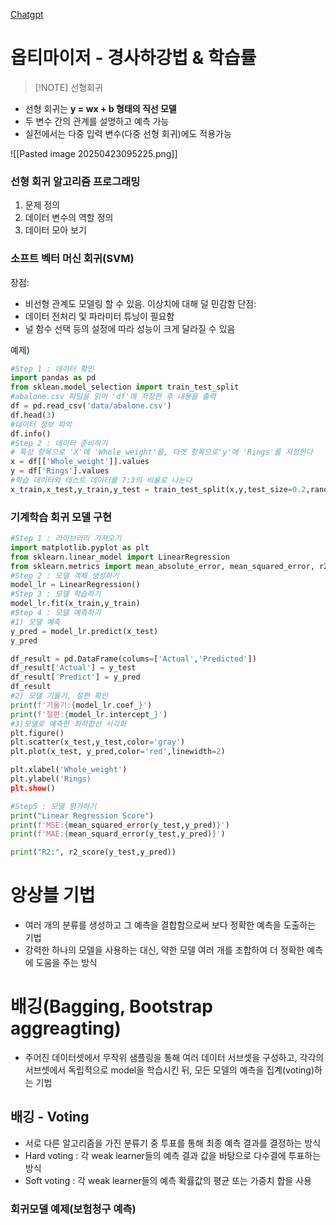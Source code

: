 [Chatgpt](https://chatgpt.com/?model=auto)

# 옵티마이저 - 경사하강법 & 학습률

> [!NOTE] 선형회귀
- 선형 회귀는 **y = wx + b  형태의 직선 모델**
- 두 변수 간의 관계를 설명하고 예측 가능
- 실전에서는 다중 입력 변수(다중 선형 회귀)에도 적용가능

![[Pasted image 20250423095225.png]]

### 선형 회귀 알고리즘 프로그래밍
1) 문제 정의
2) 데이터 변수의 역할 정의
3) 데이터 모아 보기

### 소프트 벡터 머신 회귀(SVM)

장점:
- 비선형 관계도 모델링 할 수 있음. 이상치에 대해 덜 민감함
단점:
- 데이터 전처리 및 파라미터 튜닝이 필요함
- 널 함수 선택 등의 설정에 따라 성능이 크게 달라질 수 있음

예제)
```python
#Step 1 : 데이터 확인
import pandas as pd
from sklean.model_selection import train_test_split
#abalone.csv 파일을 읽어 'df'에 저장한 후 내용을 출력
df = pd.read_csv('data/abalone.csv')
df.head(3)
#데이터 정보 파악
df.info()
#Step 2 : 데이터 준비하기
# 특성 항목으로 'X'에 'Whole_weight'를, 타겟 항목으로'y'에 'Rings'를 지정한다
x = df[['Whole_weight']].values
y = df['Rings'].values
#학습 데이터와 테스트 데이터를 7:3의 비율로 나눈다
x_train,x_test,y_train,y_test = train_test_split(x,y,test_size=0.2,random_state=42)
```

### 기계학습 회귀 모델 구현
```python
#Step 1 : 라이브러리 가져오기
import matplotlib.pyplot as plt
from sklearn.linear_model import LinearRegression
from sklearn.metrics import mean_absolute_error, mean_squared_error, r2_score
#Step 2 : 모델 객체 생성하기
model_lr = LinearRegression()
#Step 3 : 모델 학습하기
model_lr.fit(x_train,y_train)
#Step 4 : 모델 예측하기
#1) 모델 예축
y_pred = model_lr.predict(x_test)
y_pred

df_result = pd.DataFrame(colums=['Actual','Predicted'])
df_result['Actual'] = y_test
df_result['Predict'] = y_pred
df_result
#2) 모델 기울기, 절편 확인
print(f'기울기:{model_lr.coef_}')
print(f'절편:{model_lr.intercept_}')
#3)모델로 예측한 최적합선 시각화
plt.figure()
plt.scatter(x_test,y_test,color='gray')
plt.plot(x_test, y_pred,color='red',linewidth=2)

plt.xlabel('Whole_weight')
plt.ylabel('Rings)
plt.show()

#Step5 : 모델 평가하기
print("Linear Regression Score")
print(f'MSE:{mean_squared_error(y_test,y_pred)}')
print(f'MAE:{mean_squard_error(y_test,y_pred)}')

print("R2:", r2_score(y_test,y_pred))
```

# 앙상블 기법
- 여러 개의 분류를 생성하고 그 예측을 결합함으로써 보다 정확한 예측을 도출하는 기법
- 강력한 하나의 모델을 사용하는 대신, 약한 모델 여러 개를 조합하여 더 정확한 예측에 도움을 주는 방식

# 배깅(Bagging, Bootstrap aggreagting)
- 주어진 데이터셋에서 무작위 샘플링을 통해 여러 데이터 서브셋을 구성하고, 각각의 서브셋에서 독립적으로 model을 학습시킨 뒤, 모든 모델의 예측을 집계(voting)하는 기법
## 배깅 - Voting
- 서로 다른 알고리즘을 가진 분류기 중 투표를 통해 최종 예측 결과를 결정하는 방식
- Hard voting : 각 weak learner들의 예측 결과 값을 바탕으로 다수결에 투표하는 방식
- Soft voting : 각 weak learner들의 예측 확률값의 평균 또는 가중치 합을 사용

### 회귀모델 예제(보험청구 예측)
```python

```